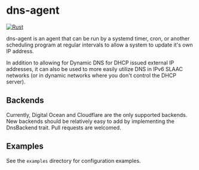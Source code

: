 # dns-agent

[![Rust](https://github.com/graysonhead/dns-agent/actions/workflows/rust.yml/badge.svg)](https://github.com/graysonhead/dns-agent/actions/workflows/rust.yml)

dns-agent is an agent that can be run by a systemd timer, cron, or another scheduling program at regular intervals to allow a system to update it's own IP address.

In addition to allowing for Dynamic DNS for DHCP issued external IP addresses, it can also be used to more easily utilize DNS in IPv6 SLAAC networks (or in dynamic networks where you don't control the DHCP server).

## Backends

Currently, Digital Ocean and Cloudflare are the only supported backends. New backends should be relatively easy to add by implementing the DnsBackend trait. Pull requests are welcomed.

## Examples

See the `examples` directory for configuration examples.
